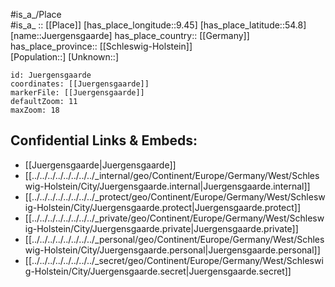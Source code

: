 ﻿---
location: [54.8,9.45] 
mapzoom: [7,12] 
mapmarker: city 
type: City
tags:
- geo/City


SpocWebEntityId: 31232
isDeleted: false
confidential: public

---
#is_a_/Place  
#is_a_ :: [[Place]] 
[has_place_longitude::9.45] 
[has_place_latitude::54.8] 
[name::Juergensgaarde] 
has_place_country:: [[Germany]]  
has_place_province:: [[Schleswig-Holstein]]  
[Population::] 
[Unknown::] 


```leaflet
id: Juergensgaarde
coordinates: [[Juergensgaarde]] 
markerFile: [[Juergensgaarde]] 
defaultZoom: 11 
maxZoom: 18
```


## Confidential Links & Embeds: 
- [[Juergensgaarde|Juergensgaarde]]  
- [[../../../../../../../../_internal/geo/Continent/Europe/Germany/West/Schleswig-Holstein/City/Juergensgaarde.internal|Juergensgaarde.internal]] 
- [[../../../../../../../../_protect/geo/Continent/Europe/Germany/West/Schleswig-Holstein/City/Juergensgaarde.protect|Juergensgaarde.protect]] 
- [[../../../../../../../../_private/geo/Continent/Europe/Germany/West/Schleswig-Holstein/City/Juergensgaarde.private|Juergensgaarde.private]] 
- [[../../../../../../../../_personal/geo/Continent/Europe/Germany/West/Schleswig-Holstein/City/Juergensgaarde.personal|Juergensgaarde.personal]] 
- [[../../../../../../../../_secret/geo/Continent/Europe/Germany/West/Schleswig-Holstein/City/Juergensgaarde.secret|Juergensgaarde.secret]] 
